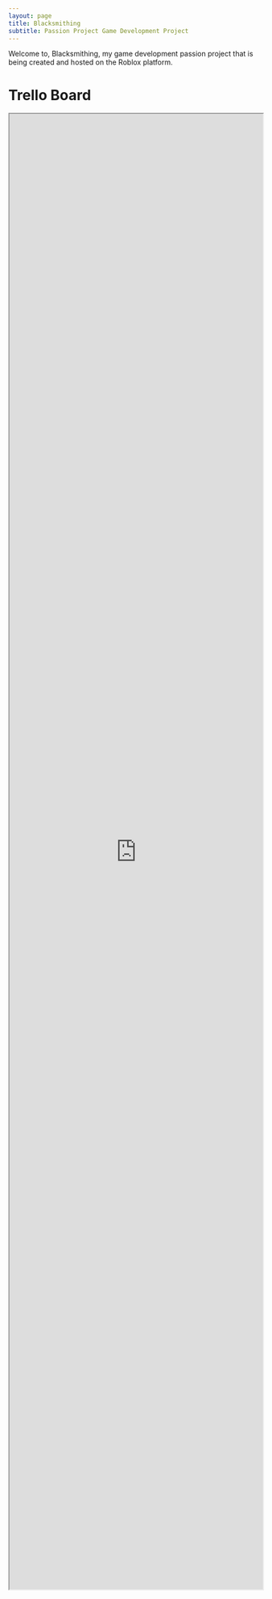 ```yaml
---
layout: page
title: Blacksmithing
subtitle: Passion Project Game Development Project
---
```


Welcome to, Blacksmithing, my game development passion project that is being created and hosted on the Roblox platform.

# Trello Board

<div class="TrelloBoard">
<iframe src="https://trello.com/b/sNiWRDP8.html" width = "100%" height = "75%" alt="NotFound">Community Link</iframe>
</div>
